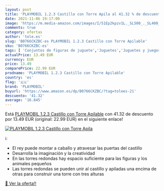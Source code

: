 ```yaml
---
layout: post
title: 'PLAYMOBIL 1.2.3 Castillo con Torre Apila al 41.32 % de descuento'
date: 2021-11-06 19:17:00
image: 'https://m.media-amazon.com/images/I/51Ep2kpzv1L._SL500_._SL400_.jpg'
comments: true
category: ofertas
author: 'tole.es'
slug: 'B0766CKZBC-es PLAYMOBIL 1.2.3 Castillo con Torre Apilable'
sku: 'B0766CKZBC-es'
tags: [ 'Conjuntos de figuras de juguete','Juguetes','Juguetes y juegos','Muñecos y figuras','Muñecos y figuras de acción','playmobil', ]
actualPrice: 13.49 EUR
currency: EUR
price: 13.49
comparePrice: 22.99 EUR
prodname: 'PLAYMOBIL 1.2.3 Castillo con Torre Apilable'
country: 'es'
flag: '🇪🇸'
brand: 'PLAYMOBIL'
buyurl: 'https://www.amazon.es/dp/B0766CKZBC/?tag=tolees-21'
descuento: '41.32'
average: '16.845'
---
```


Está [PLAYMOBIL 1.2.3 Castillo con Torre Apilable](https://www.amazon.es/dp/B0766CKZBC/?tag=tolees-21) con 41.32 de descuento por 13.49 EUR (original: 22.99 EUR) en el siguiente enlace!

[![PLAYMOBIL 1.2.3 Castillo con Torre Apila](https://m.media-amazon.com/images/I/51Ep2kpzv1L._SL500_._SL400_.jpg)](https://www.amazon.es/dp/B0766CKZBC/?tag=tolees-21)

ℹ️:

- El rey puede montar a caballo y atravesar las puertas del castillo
- Desarrolla la imaginación y la creatividad
- En las torres redondas hay espacio suficiente para las figuras y los animales pequeños
- Las torres redondas se pueden unir al castillo y apiladas una encima de otras para construir una torre con tres alturas

[🛒 Ver la oferta!!](https://www.amazon.es/dp/B0766CKZBC/?tag=tolees-21)
